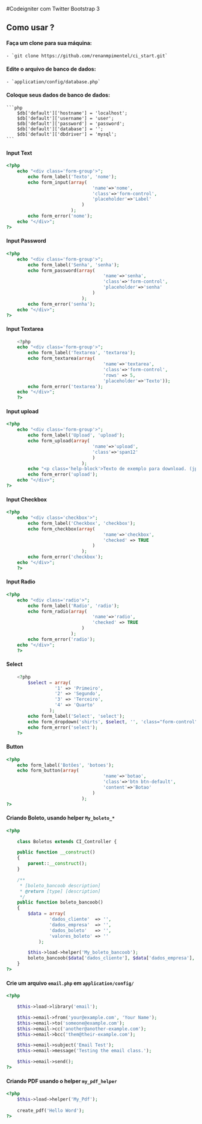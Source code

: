 #Codeigniter com Twitter Bootstrap 3

## Como usar ?

#### Faça um clone para sua máquina:

	- `git clone https://github.com/renanmpimentel/ci_start.git`

#### Edite o arquivo de banco de dados:
	
	- `application/config/database.php`

#### Coloque seus dados de banco de dados:

	```php
		$db['default']['hostname'] = 'localhost';
		$db['default']['username'] = 'user';
		$db['default']['password'] = 'password';
		$db['default']['database'] = '';
		$db['default']['dbdriver'] = 'mysql';
	```


#### Input Text

```php
<?php
	echo "<div class='form-group'>";
		echo form_label('Texto', 'nome');
		echo form_input(array(
								'name'=>'nome', 
								'class'=>'form-control', 
								'placeholder'=>'Label'
							)
						);
		echo form_error('nome');
	echo "</div>";
?>
```

#### Input Password

```php
<?php
	echo "<div class='form-group'>";
		echo form_label('Senha', 'senha');
		echo form_password(array(
									'name'=>'senha', 
									'class'=>'form-control', 
									'placeholder'=>'senha'
								)
							);
		echo form_error('senha');
	echo "</div>";
?>
```

#### Input Textarea 

```php
	<?php
	echo "<div class='form-group'>";
		echo form_label('Textarea', 'textarea');
		echo form_textarea(array(
									'name'=>'textarea', 
									'class'=>'form-control', 
									'rows' => 5, 
									'placeholder'=>'Texto'));
		echo form_error('textarea');
	echo "</div>";
	?>
```

#### Input upload

```php
<?php
	echo "<div class='form-group'>";
		echo form_label('Upload', 'upload');
		echo form_upload(array(
								'name'=>'upload', 
								'class'=>'span12'
								)
							);
		echo "<p class='help-block'>Texto de exemplo para download. (jpg, gif, png)</p>";
		echo form_error('upload');
	echo "</div>";
?>
```
#### Input Checkbox

```php
<?php
	echo "<div class='checkbox'>";
		echo form_label('Checkbox', 'checkbox');
		echo form_checkbox(array(
									'name'=>'checkbox', 
									'checked' => TRUE
								)
							);
		echo form_error('checkbox');
	echo "</div>";
	?>
```

#### Input Radio

```php
<?php
	echo "<div class='radio'>";
		echo form_label('Radio', 'radio');
		echo form_radio(array(
								'name'=>'radio', 
								'checked' => TRUE
							)
						);
		echo form_error('radio');
	echo "</div>";
	?>
```

#### Select

```php
	<?php
		$select = array(
                  '1' => 'Primeiro',
                  '2' => 'Segundo',
                  '3' => 'Terceiro',
                  '4' => 'Quarto'
                );
		echo form_label('Select', 'select');
		echo form_dropdown('shirts', $select, '', 'class="form-control"');
		echo form_error('select');
	?>
```

#### Button

```php
<?php
	echo form_label('Botões', 'botoes');
	echo form_button(array(
									'name'=>'botao', 
									'class'=>'btn btn-default', 
									'content'=>'Botao'
								)
							);
?>
```

#### Criando Boleto, usando helper `My_boleto_*`

```php
<?php

	class Boletos extends CI_Controller {

	public function __construct()
	{
		parent::__construct();
	}

	/**
	 * [boleto_bancoob description]
	 * @return [type] [description]
	 */
	public function boleto_bancoob()
	{	
		$data = array(
				'dados_cliente'  => '',
				'dados_empresa'  => '',
				'dados_boleto'	 => '',	
				'valores_boleto' => ''
			);

		$this->load->helper('My_boleto_bancoob');  
		boleto_bancoob($data['dados_cliente'], $data['dados_empresa'], $data['dados_boleto'], $data['valores_boleto']);
	}
?>
```

#### Crie um arquivo `email.php` em `application/config/`

```php
<?php

	$this->load->library('email');

	$this->email->from('your@example.com', 'Your Name');
	$this->email->to('someone@example.com'); 
	$this->email->cc('another@another-example.com'); 
	$this->email->bcc('them@their-example.com'); 

	$this->email->subject('Email Test');
	$this->email->message('Testing the email class.');	

	$this->email->send();
?>
```

#### Criando PDF usando o helper `my_pdf_helper`

```php
<?php
	$this->load->helper('My_Pdf');  
			 
	create_pdf('Hello Word');
?>
```

